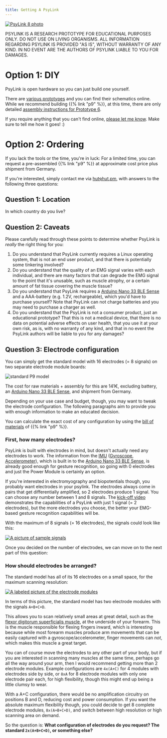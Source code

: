 ```yaml
---
title: Getting A PsyLink
---
```


[![PsyLink 8 photo](/img/prototypes/p8.jpg)](/p8)

PSYLINK IS A RESEARCH PROTOTYPE FOR EDUCATIONAL PURPOSES ONLY. DO NOT USE ON
LIVING ORGANISMS.  ALL INFORMATION REGARDING PSYLINK IS PROVIDED "AS IS",
WITHOUT WARRANTY OF ANY KIND. IN NO EVENT ARE THE AUTHORS OF PSYLINK LIABLE TO
YOU FOR DAMAGES.

# Option 1: DIY

PsyLink is open hardware so you can just build one yourself.

There are [various prototypes](/prototypes) and you can find their schematics
online. While we recommend building {{% link "p9" %}}, at this time, there are
only detailed [assembly instructions for Prototype 6](/p6).

If you require anything that you can't find online, [please let me
know](https://codeberg.org/psylink/psylink/issues).  Make sure to tell me how
it goes! :)

# Option 2: Ordering

If you lack the tools or the time, you're in luck:  For a limited time, you can
request a pre-assembled {{% link "p9" %}} at approximate cost price plus
shipment from Germany.

If you're interested, simply contact me via <u>hut໑hut.pm</u>, with answers to
the following three questions:

## Question 1: Location

In which country do you live?

## Question 2: Caveats

Please carefully read through these points to determine whether PsyLink is
*really* the right thing for you:

1. Do you understand that PsyLink currently requires a Linux operating system,
   that is not an end user product, and that there is potentially some
   tinkering involved?
2. Do you understand that the quality of an EMG signal varies with each
   individual, and there are many factors that can degrade the EMG signal to
   the point that it's unusable, such as muscle atrophy, or a certain amount of
   fat tissue covering the muscle tissue?
3. Do you understand that PsyLink requires a [Arduino Nano 33 BLE
   Sense](https://docs.arduino.cc/hardware/nano-33-ble-sense) and a AAA-battery
   (e.g. 1.2V, rechargeable), which you'd have to purchase yourself?  Note that
   PsyLink can not charge batteries and you may need to purchase a charger as
   well.
4. Do you understand that the PsyLink is not a consumer product, just an
   educational prototype?  That this is not a medical device, that there is no
   data on potential adverse effects on user health, that you use it at your
   own risk, as is, with no warranty of any kind, and that in no event the
   PsyLink authors will be liable to you for any damages?

## Question 3: Electrode configuration

You can simply get the standard model with 16 electrodes (= 8 signals) on two
separate electrode module boards:

![standard P9 model](/img/prototypes/p9.jpg)

The cost for raw materials + assembly for this are 141€, excluding battery, an
[Arduino Nano 33 BLE
Sense](https://docs.arduino.cc/hardware/nano-33-ble-sense), and shipment from
Germany.

Depending on your use case and budget, though, you may want to tweak the
electrode configuration.  The following paragraphs aim to provide you with
enough information to make an educated decision.

You can calculate the exact cost of any configuration by using the [bill of
materials](/tables/bill_of_materials_P9.ods) of {{% link "p9" %}}.

### First, how many electrodes?

PsyLink is built with electrodes in mind, but doesn't actually need any
electrodes to work.  The information from the
[IMU](https://en.wikipedia.org/wiki/Inertial_measurement_unit)
([Gyroscope](https://en.wikipedia.org/wiki/Gyroscope),
[Accelerometer](https://en.wikipedia.org/wiki/Accelerometer)), which is built
in to the [Arduino Nano 33 BLE
Sense](https://docs.arduino.cc/hardware/nano-33-ble-sense), is already good
enough for gesture recognition, so going with 0 electrodes and just the Power
Module is certainly an option.

If you're interested in electromyography and biopotentials though, you probably
want electrodes in your psylink.  The electrodes always come in pairs that get
differentially amplified, so 2 electrodes produce 1 signal.  You can choose any
number between 1 and 8 signals.  The [kick-off
video](https://peertube.linuxrocks.online/w/vELMqkNxjVWzxUj1f7eCeX)
demonstrates the capabilities of a PsyLink with just 1 signal (= 2 electrodes),
but the more electrodes you choose, the better your EMG-based gesture
recognition capabilities will be.

With the maximum of 8 signals (= 16 electrodes), the signals could look like
this:

[![A picture of sample signals](/img/blog/2022-01-21_signal_sample.png)](/img/blog/2022-01-21_signal_sample.png)

Once you decided on the number of electrodes, we can move on to the next part
of this question:

### How should electrodes be arranged?

The standard model has all of its 16 electrodes on a small space, for the
maximum scanning resolution:

[![A labeled picture of the electrode modules](/img/blog/2022-01-18_labeled.jpg)](/img/blog/2022-01-18_labeled.jpg)

In terms of this picture, the standard model has two electrode modules with the
signals `A+B+C+D`.

This allows you to scan relatively small areas at great detail, such as the
[flexor digitorum superficialis
muscle](https://en.wikipedia.org/wiki/Flexor_digitorum_superficialis_muscle),
at the underside of your forearm.  This is the muscle responsible for flexing
fingers inward, which is interesting because while most forearm muscles produce
arm movements that can be easily captured with a gyroscope/accelerometer,
finger movements can *not*, which makes this muscle a great target.

You can of course move the electrodes to any other part of your body, but if
you are interested in scanning many muscles at the same time, perhaps go all
the way around your arm, then I would recommend getting more than 2 electrode
modules.  Example configurations are `4x(A+C)` for 4 modules with electrodes
side by side, or `8xA` for 8 electrode modules with only one electrode pair
each, for high flexibility, though this might end up being a little clumsy to
wear.

With a A+C configuration, there would be no amplification circuitry on positions
B and D, reducing cost and power consumption.  If you want the absolute maximum
flexibility though, you could decide to get 8 complete electrode modules,
`8x(A+B+C+D)`, and switch between high resolution or high scanning area on
demand.

So the question is: **What configuration of electrodes do you request?  The
standard `2x(A+B+C+D)`, or something else?**
